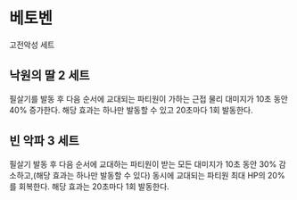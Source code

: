 # 베토벤

고전악성 세트

## 낙원의 딸 2 세트

필살기를 발동 후 다음 순서에 교대되는 파티원이 가하는 근접 물리 대미지가 10초 동안 40% 증가한다. 해당 효과는 하나만 발동할 수 있고 20초마다 1회 발동한다.

## 빈 악파 3 세트

필살기 발동 후 다음 순서에 교대하는 파티원이 받는 모든 대미지가 10초 동안 30% 감소하고,(해당 효과는 하나만 발동할 수 있다) 동시에 교대되는 파티원 최대 HP의 20%를 회복한다. 해당 효과는 20초마다 1회 발동한다.
